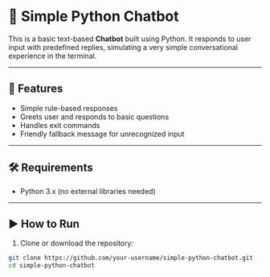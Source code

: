 # 💬 Simple Python Chatbot

This is a basic text-based **Chatbot** built using Python. It responds to user input with predefined replies, simulating a very simple conversational experience in the terminal.

---

## 🤖 Features

- Simple rule-based responses
- Greets user and responds to basic questions
- Handles exit commands
- Friendly fallback message for unrecognized input

---

## 🛠 Requirements

- Python 3.x (no external libraries needed)

---

## ▶️ How to Run

1. Clone or download the repository:
```bash
git clone https://github.com/your-username/simple-python-chatbot.git
cd simple-python-chatbot
